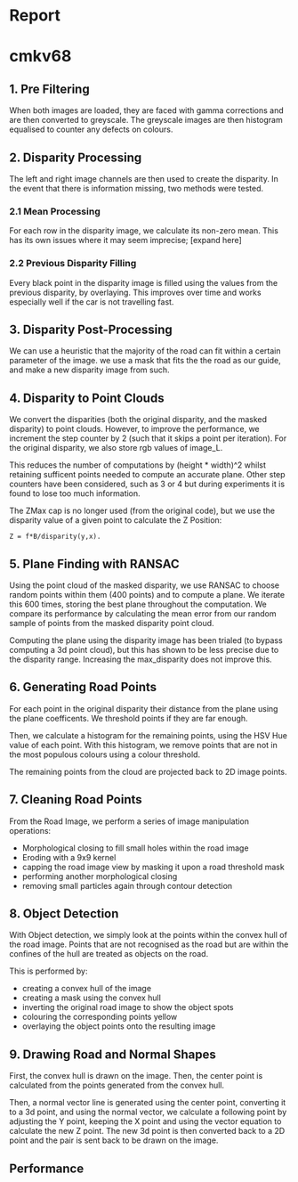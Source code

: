 <!-- 
# https://stackoverflow.com/questions/24814941/concave-hull-with-missing-edges
# https://github.com/pmneila/morphsnakes
# http://pathfinder.engin.umich.edu/documents/Feng&Taguchi&Kamat.ICRA.2014.pdf
# http://web.ipac.caltech.edu/staff/fmasci/home/astro_refs/HoughTrans_lines_09.pdf
# https://stackoverflow.com/questions/18255958/harris-corner-detection-and-localization-in-opencv-with-python
# https://stackoverflow.com/questions/32609098/how-to-fast-change-image-brightness-with-python-opencv
 -->

# Report
# cmkv68

## 1. Pre Filtering
When both images are loaded, they are faced with gamma corrections and are then converted to greyscale. The greyscale images are then histogram equalised to counter any defects on colours.

## 2. Disparity Processing
<!-- ○ any image pre-filtering performed (or similar first stage processing) -->

The left and right image channels are then used to create the disparity.
In the event that there is information missing, two methods were tested.

### 2.1 Mean Processing
For each row in the disparity image, we calculate its non-zero mean. This has its own issues where it may seem imprecise; [expand here]

### 2.2 Previous Disparity Filling
Every black point in the disparity image is filled using the values from the previous disparity, by overlaying. This improves over time and works especially well if the car is not travelling fast.

## 3. Disparity Post-Processing
We can use a heuristic that the majority of the road can fit within a certain parameter of the image. we use a mask that fits the the road as our guide, and make a new disparity image from such.

## 4. Disparity to Point Clouds
We convert the disparities (both the original disparity, and the masked disparity) to point clouds. However, to improve the performance, we increment the step counter by 2 (such that it skips a point per iteration). For the original disparity, we also store rgb values of image_L.

This reduces the number of computations by (height * width)^2 whilst retaining sufficent points needed to compute an accurate plane. Other step counters have been considered, such as 3 or 4 but during experiments it is found to lose too much information.

The ZMax cap is no longer used (from the original code), but we use the disparity value of a given point to calculate the Z Position:

`Z = f*B/disparity(y,x).`
<!--    ○ the successful use of any heuristics to speed up processing times or reduce false
    detections (including at the stage of colour pre-filtering) -->

## 5. Plane Finding with RANSAC

Using the point cloud of the masked disparity, we use RANSAC to choose random points within them (400 points) and to compute a plane. We iterate this 600 times, storing the best plane throughout the computation. We compare its performance by calculating the mean error from our random sample of points from the masked disparity point cloud.

Computing the plane using the disparity image has been trialed (to bypass computing a 3d point cloud), but this has shown to be less precise due to the disparity range. Increasing the max_disparity does not improve this. 


## 6. Generating Road Points

For each point in the original disparity their distance from the plane using the plane coefficents. We threshold points if they are far enough.

Then, we calculate a histogram for the remaining points, using the HSV Hue value of each point. With this histogram, we remove points that are not in the most populous colours using a colour threshold.

The remaining points from the cloud are projected back to 2D image points.

## 7. Cleaning Road Points

From the Road Image, we perform a series of image manipulation operations:
- Morphological closing to fill small holes within the road image
- Eroding with a 9x9 kernel
- capping the road image view by masking it upon a road threshold mask
- performing another morphological closing
- removing small particles again through contour detection

## 8. Object Detection
<!--  ○ automatically detecting and highlighting obstacles that rise above the road surface plane
    (vehicles, pedestrians, bollards etc.) as they appear directly in front of the vehicle s -->

With Object detection, we simply look at the points within the convex hull of the road image. Points that are not recognised as the road but are within the confines of the hull are treated as objects on the road.

This is performed by:
- creating a convex hull of the image
- creating a mask using the convex hull
- inverting the original road image to show the object spots
- colouring the corresponding points yellow
- overlaying the object points onto the resulting image

## 9. Drawing Road and Normal Shapes

First, the convex hull is drawn on the image.
Then, the center point is calculated from the points generated from the convex hull.

Then, a normal vector line is generated using the center point, converting it to a 3d point, and using the normal vector, we calculate a following point by adjusting the Y point, keeping the X point and using the vector equation to calculate the new Z point.
The new 3d point is then converted back to a 2D point and the pair is sent back to be drawn on the image.

## Performance


<!-- ○ plotting of the planar normal direction direction glyph / vector in the image -->
<!--     ● General performance on detection of planar orientation and bounds in the imagery **
    (taking into account accuracy, false detection, missed detection, failures etc.) 30% -->